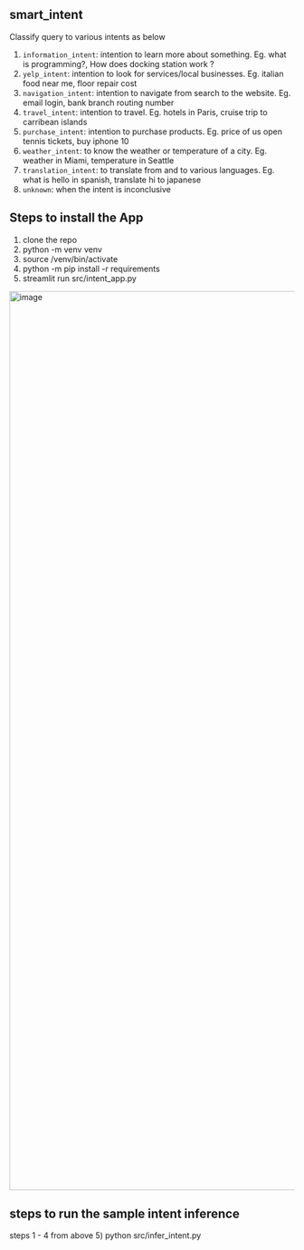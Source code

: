 ## smart_intent
Classify query to various intents as below
1) `information_intent`: intention to learn more about something. Eg. what is programming?, How does docking station work ?
2) `yelp_intent`: intention to look for services/local businesses. Eg. italian food near me, floor repair cost
3) `navigation_intent`: intention to navigate from search to the website. Eg. email login, bank branch routing number
4) `travel_intent`: intention to travel. Eg. hotels in Paris, cruise trip to carribean islands
5) `purchase_intent`: intention to purchase products. Eg. price of us open tennis tickets, buy iphone 10
6) `weather_intent`: to know the weather or temperature of a city. Eg. weather in Miami, temperature in Seattle
7) `translation_intent`: to translate from and to various languages. Eg. what is hello in spanish, translate hi to japanese
8) `unknown`: when the intent is inconclusive

## Steps to install the App 
1) clone the repo
2) python -m venv venv
3) source /venv/bin/activate
4) python -m pip install -r requirements
5) streamlit run src/intent_app.py

<img width="1586" alt="image" src="https://github.com/user-attachments/assets/c5b1931c-fa9a-47ad-a229-412610b83910">


## steps to run the sample intent inference
steps 1 - 4 from above
5) python src/infer_intent.py
